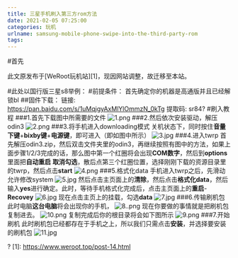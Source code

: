 ```yaml
---
title: 三星手机刷入第三方rom方法
date: 2021-02-05 07:25:00
categories: 玩机
urlname: samsung-mobile-phone-swipe-into-the-third-party-rom
tags:
---
```

<!--markdown-->#首先
此文原发布于[WeRoot玩机站][1]，现因网站调整，故迁移至本站。

#此处以国行版三星s8举例：
#前提条件：
首先确定你的机器是高通版并且已经解锁bl
##固件下载：
链接: https://pan.baidu.com/s/1uMqjgyAxMlYlOmmzN_0kTg 提取码: sr84?
#刷入教程
###1.首先下载图中所需要的文件
![1.png](https://i.loli.net/2020/08/04/sTKulheFt1GoxL8.png)
###2.然后依次安装驱动，解压odin3
![2.png](https://i.loli.net/2020/08/04/ObtjoWguxr9f3Qw.png)
###3.将手机进入downloading模式
关机状态下，同时按住**音量下键**+**bixby键**+**电源键**，即可进入（即如图中所示）
![3.jpg](https://i.loli.net/2020/08/04/o2zJvMkqfbwHlP3.jpg)
###4.进入twrp
首先解压odin3.zip，然后双击文件夹里的odin3，再继续按照有图中的方法，如果上面步骤1/2/3完成的话，那么图中第一个红圈将会出现**COM数字**，然后到**options**里面把**自动重启** **取消勾选**，散后点第三个红圈位置，选择刚刚下载的资源目录里的twrp，然后点击**start**
![4.png](https://i.loli.net/2020/08/04/yc2VukAsLXpKow4.png)
###5.格式化data
手机进入twrp之后，先滑动允许修改system
![5.jpg](https://i.loli.net/2020/08/04/3UVhHkqKWPrs9wv.jpg)
然后点击主页面上的**清除**，然后点击**格式化data**，然后输入**yes**进行确定。此时，等待手机格式化完成后，点击主页面上的**重启**-**Recovey**
![6.jpg](https://i.loli.net/2020/08/04/4GWRZ2jAXMieQOu.jpg)
现在点击主页上的挂载，勾选**data**
![7.jpg](https://i.loli.net/2020/08/04/q41BSeE32o5zAsn.jpg)
###6.传输刷机包
此时电脑**这台电脑**将会出现你的手机，
![8..png](https://i.loli.net/2020/08/04/hRqIEAvJ1crfL8x.png)
现在你要做的事情就是把刷机包复制进去。
![10.png](https://i.loli.net/2020/08/04/jMAhrmvpbdV35an.png)
复制完成后你的根目录将会如下图所示
![9.png](https://i.loli.net/2020/08/04/mLixq84FdZpw39N.png)
###7.开始刷机
此时刷机包已经都存在于手机之上，所以我们只需点击**安装**，并选择要安装的刷机包
![11.jpg](https://i.loli.net/2020/08/04/NKgqBDJ5PE4YZx7.jpg)


? [1]: https://www.weroot.top/post-14.html